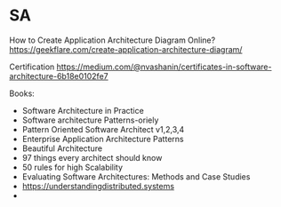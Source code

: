 # SA
How to Create Application Architecture Diagram Online?
https://geekflare.com/create-application-architecture-diagram/

Certification
https://medium.com/@nvashanin/certificates-in-software-architecture-6b18e0102fe7



Books:
- Software Architecture in Practice 
- Software architecture Patterns-oriely
- Pattern Oriented Software Architect v1,2,3,4
- Enterprise Application Architecture Patterns
- Beautiful Architecture
- 97 things every architect should know
- 50 rules for high Scalability
- Evaluating Software Architectures: Methods and Case Studies
- https://understandingdistributed.systems
- 
